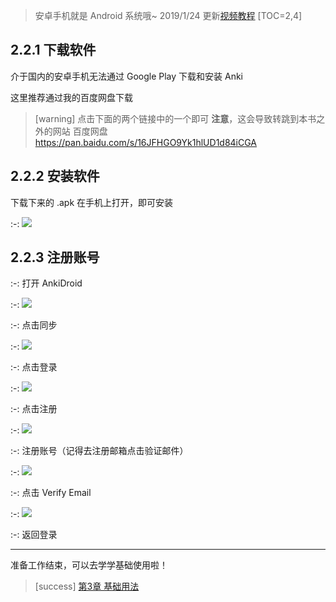 > 安卓手机就是 Android 系统哦~
> 2019/1/24 更新[视频教程](https://www.bilibili.com/video/av41518619)
[TOC=2,4]
## 2.2.1 下载软件

介于国内的安卓手机无法通过 Google Play 下载和安装 Anki

这里推荐通过我的百度网盘下载
>[warning] 点击下面的两个链接中的一个即可
> **注意**，这会导致转跳到本书之外的网站
> 百度网盘
> https://pan.baidu.com/s/16JFHGO9Yk1hlUD1d84iCGA

## 2.2.2 安装软件

下载下来的 .apk 在手机上打开，即可安装

:-: ![](../images/image18.png)

## 2.2.3 注册账号

:-:  打开 AnkiDroid

:-: ![](../images/image6.png)

:-: 点击同步

:-: ![](../images/image9.png) 

:-: 点击登录

:-: ![](../images/image4.png) 

:-: 点击注册

:-: ![](../images/image.png)

:-: 注册账号（记得去注册邮箱点击验证邮件）

:-: ![](../images/TIM图片20181010195557.png)

:-: 点击 Verify Email

:-: ![](../images/image13.png)

:-: 返回登录

*****
准备工作结束，可以去学学基础使用啦！

>[success] [第3章 基础用法](../basic-usage/basic-usage.md)

